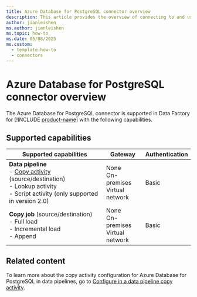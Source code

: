 ```yaml
---
title: Azure Database for PostgreSQL connector overview
description: This article provides the overview of connecting to and using Azure Database for PostgreSQL data in Data Factory.
author: jianleishen
ms.author: jianleishen
ms.topic: how-to
ms.date: 05/08/2025
ms.custom:
  - template-how-to
  - connectors
---
```


# Azure Database for PostgreSQL connector overview

The Azure Database for PostgreSQL connector is supported in Data Factory for [!INCLUDE [product-name](../includes/product-name.md)] with the following capabilities.

## Supported capabilities

| Supported capabilities| Gateway | Authentication|
|---------| --------| --------|
| **Data pipeline**<br>- [Copy activity](connector-azure-database-for-postgresql-copy-activity.md) (source/destination) <br>- Lookup activity <br>- Script activity (only supported in version 2.0)    |None<br> On-premises<br> Virtual network |Basic |
| **Copy job** (source/destination) <br>- Full load<br>- Incremental load<br>- Append |None<br> On-premises<br> Virtual network |Basic |

## Related content

To learn more about the copy activity configuration for Azure Database for PostgreSQL in data pipelines, go to [Configure in a data pipeline copy activity](connector-azure-database-for-postgresql-copy-activity.md).
